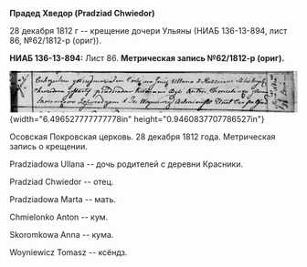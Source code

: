 **Прадед Хведор (Pradziad Chwiedor)**

28 декабря 1812 г -- крещение дочери Ульяны (НИАБ 136-13-894, лист 86,
№62/1812-р (ориг)).

**НИАБ 136-13-894:** Лист 86. **Метрическая запись №62/1812-р (ориг).**

![](./media/948df313b98a1f2a842ce1b8c3f7da7f962a87d4.png){width="6.496527777777778in"
height="0.9460837707786527in"}

Осовская Покровская церковь. 28 декабря 1812 года. Метрическая запись о
крещении.

Pradziadowa Ullana -- дочь родителей с деревни Красники.

Pradziad Chwiedor -- отец.

Pradziadowa Marta -- мать.

Chmielonko Anton -- кум.

Skoromkowa Anna -- кума.

Woyniewicz Tomasz -- ксёндз.
